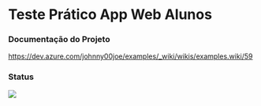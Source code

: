 # Teste Prático App Web Alunos


### Documentação do Projeto
https://dev.azure.com/johnny00joe/examples/_wiki/wikis/examples.wiki/59


### Status
<img src="https://dev.azure.com/johnny00joe/bf769694-28b9-4fe0-8f38-a6ef5fc0558f/_apis/git/repositories/c1d89be4-7324-4211-9737-50cc769e1844/Items?path=/.attachments/status-01-22660bd2-f9bb-44dc-97a5-495710415cf0.png&download=false&resolveLfs=true&%24format=octetStream&api-version=5.0-preview.1&sanitize=true&versionDescriptor.version=wikiMaster" />